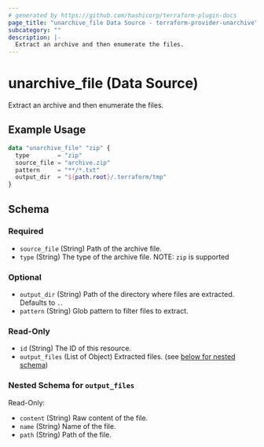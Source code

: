 ```yaml
---
# generated by https://github.com/hashicorp/terraform-plugin-docs
page_title: "unarchive_file Data Source - terraform-provider-unarchive"
subcategory: ""
description: |-
  Extract an archive and then enumerate the files.
---
```


# unarchive_file (Data Source)

Extract an archive and then enumerate the files.

## Example Usage

```terraform
data "unarchive_file" "zip" {
  type        = "zip"
  source_file = "archive.zip"
  pattern     = "**/*.txt"
  output_dir  = "${path.root}/.terraform/tmp"
}
```

<!-- schema generated by tfplugindocs -->
## Schema

### Required

- `source_file` (String) Path of the archive file.
- `type` (String) The type of the archive file. NOTE: `zip` is supported

### Optional

- `output_dir` (String) Path of the directory where files are extracted. Defaults to `.`.
- `pattern` (String) Glob pattern to filter files to extract.

### Read-Only

- `id` (String) The ID of this resource.
- `output_files` (List of Object) Extracted files. (see [below for nested schema](#nestedatt--output_files))

<a id="nestedatt--output_files"></a>
### Nested Schema for `output_files`

Read-Only:

- `content` (String) Raw content of the file.
- `name` (String) Name of the file.
- `path` (String) Path of the file.


